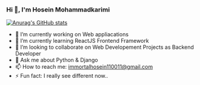 ### Hi 👋, I'm Hosein Mohammadkarimi



[![Anurag's GitHub stats](https://github-readme-stats.vercel.app/api?username=anuraghazra)](https://github.com/hosein110011/github-readme-stats)



- 🔭 I’m currently working on Web appliacations
- 🌱 I’m currently learning ReactJS Frontend Framework
- 👯 I’m looking to collaborate on Web Developement Projects as Backend Developer
- 💬 Ask me about Python & Django
- 📫 How to reach me: immortalhosein110011@gmail.com
- ⚡ Fun fact: I really see different now..

